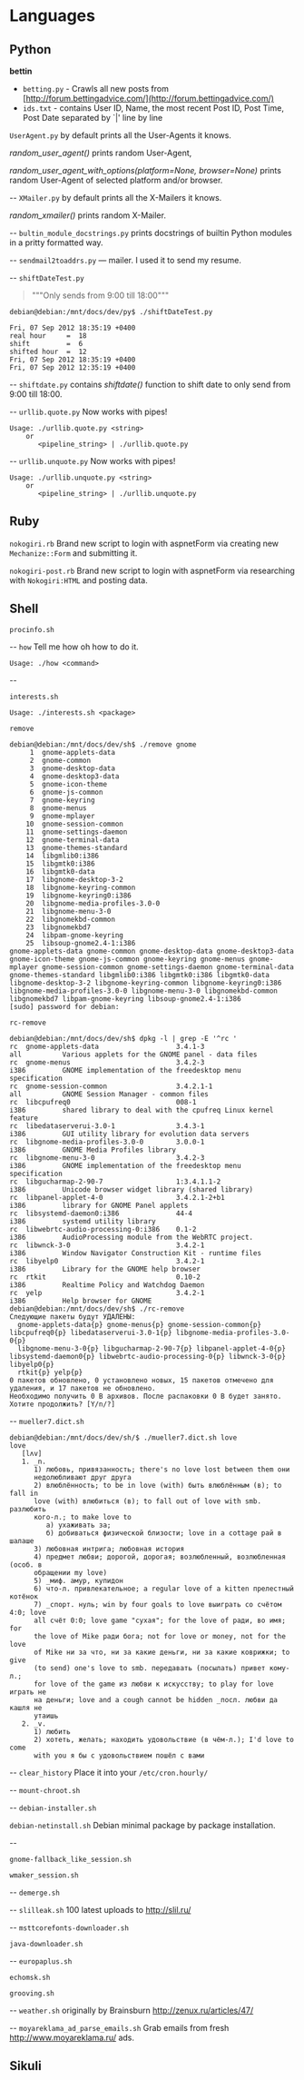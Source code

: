 Languages
=========

Python
------

**bettin**

 * `betting.py` - Crawls all new posts from [http://forum.bettingadvice.com/](http://forum.bettingadvice.com/)
 * `ids.txt` - contains User ID, Name, the most recent Post ID, Post Time, Post Date separated by `|' line by line

`UserAgent.py` by default prints all the User-Agents it knows.

_random_user_agent()_ prints random User-Agent,

_random_user_agent_with_options(platform=None, browser=None)_ prints random User-Agent of selected platform and/or browser.

--
`XMailer.py` by default prints all the X-Mailers it knows.

_random_xmailer()_ prints random X-Mailer.

--
`bultin_module_docstrings.py` prints docstrings of builtin Python modules in a pritty formatted way.

--
`sendmail2toaddrs.py` &mdash; mailer. I used it to send my resume.

--
`shiftDateTest.py`
>"""Only sends from 9:00 till 18:00"""

```
debian@debian:/mnt/docs/dev/py$ ./shiftDateTest.py 

Fri, 07 Sep 2012 18:35:19 +0400
real hour     =  18
shift         =  6
shifted hour  =  12
Fri, 07 Sep 2012 18:35:19 +0400
Fri, 07 Sep 2012 12:35:19 +0400

```

--
`shiftdate.py` contains _shiftdate()_ function to shift date to only send from 9:00 till 18:00.

--
`urllib.quote.py` Now works with pipes!
```
Usage: ./urllib.quote.py <string>
    or
       <pipeline_string> | ./urllib.quote.py
```

--
`urllib.unquote.py` Now works with pipes!
```
Usage: ./urllib.unquote.py <string>
    or
       <pipeline_string> | ./urllib.unquote.py
```

Ruby
----

`nokogiri.rb` Brand new script to login with aspnetForm via creating new `Mechanize::Form` and submitting it.

`nokogiri-post.rb` Brand new script to login with aspnetForm via researching with `Nokogiri:HTML` and posting data.

Shell
-----

`procinfo.sh`

--
`how` Tell me how oh how to do it.
```
Usage: ./how <command>
```

--

`interests.sh`
```
Usage: ./interests.sh <package>
```

`remove`
```
debian@debian:/mnt/docs/dev/sh$ ./remove gnome
     1  gnome-applets-data
     2  gnome-common
     3  gnome-desktop-data
     4  gnome-desktop3-data
     5  gnome-icon-theme
     6  gnome-js-common
     7  gnome-keyring
     8  gnome-menus
     9  gnome-mplayer
    10  gnome-session-common
    11  gnome-settings-daemon
    12  gnome-terminal-data
    13  gnome-themes-standard
    14  libgmlib0:i386
    15  libgmtk0:i386
    16  libgmtk0-data
    17  libgnome-desktop-3-2
    18  libgnome-keyring-common
    19  libgnome-keyring0:i386
    20  libgnome-media-profiles-3.0-0
    21  libgnome-menu-3-0
    22  libgnomekbd-common
    23  libgnomekbd7
    24  libpam-gnome-keyring
    25  libsoup-gnome2.4-1:i386
gnome-applets-data gnome-common gnome-desktop-data gnome-desktop3-data gnome-icon-theme gnome-js-common gnome-keyring gnome-menus gnome-mplayer gnome-session-common gnome-settings-daemon gnome-terminal-data gnome-themes-standard libgmlib0:i386 libgmtk0:i386 libgmtk0-data libgnome-desktop-3-2 libgnome-keyring-common libgnome-keyring0:i386 libgnome-media-profiles-3.0-0 libgnome-menu-3-0 libgnomekbd-common libgnomekbd7 libpam-gnome-keyring libsoup-gnome2.4-1:i386
[sudo] password for debian: 
```

`rc-remove`
```
debian@debian:/mnt/docs/dev/sh$ dpkg -l | grep -E '^rc '
rc  gnome-applets-data                   3.4.1-3                            all          Various applets for the GNOME panel - data files
rc  gnome-menus                          3.4.2-3                            i386         GNOME implementation of the freedesktop menu specification
rc  gnome-session-common                 3.4.2.1-1                          all          GNOME Session Manager - common files
rc  libcpufreq0                          008-1                              i386         shared library to deal with the cpufreq Linux kernel feature
rc  libedataserverui-3.0-1               3.4.3-1                            i386         GUI utility library for evolution data servers
rc  libgnome-media-profiles-3.0-0        3.0.0-1                            i386         GNOME Media Profiles library
rc  libgnome-menu-3-0                    3.4.2-3                            i386         GNOME implementation of the freedesktop menu specification
rc  libgucharmap-2-90-7                  1:3.4.1.1-2                        i386         Unicode browser widget library (shared library)
rc  libpanel-applet-4-0                  3.4.2.1-2+b1                       i386         library for GNOME Panel applets
rc  libsystemd-daemon0:i386              44-4                               i386         systemd utility library
rc  libwebrtc-audio-processing-0:i386    0.1-2                              i386         AudioProcessing module from the WebRTC project.
rc  libwnck-3-0                          3.4.2-1                            i386         Window Navigator Construction Kit - runtime files
rc  libyelp0                             3.4.2-1                            i386         Library for the GNOME help browser
rc  rtkit                                0.10-2                             i386         Realtime Policy and Watchdog Daemon
rc  yelp                                 3.4.2-1                            i386         Help browser for GNOME
debian@debian:/mnt/docs/dev/sh$ ./rc-remove 
Следующие пакеты будут УДАЛЕНЫ:                  
  gnome-applets-data{p} gnome-menus{p} gnome-session-common{p} libcpufreq0{p} libedataserverui-3.0-1{p} libgnome-media-profiles-3.0-0{p} 
  libgnome-menu-3-0{p} libgucharmap-2-90-7{p} libpanel-applet-4-0{p} libsystemd-daemon0{p} libwebrtc-audio-processing-0{p} libwnck-3-0{p} libyelp0{p} 
  rtkit{p} yelp{p} 
0 пакетов обновлено, 0 установлено новых, 15 пакетов отмечено для удаления, и 17 пакетов не обновлено.
Необходимо получить 0 B архивов. После распаковки 0 B будет занято.
Хотите продолжить? [Y/n/?] 
```

--
`mueller7.dict.sh`
```
debian@debian:/mnt/docs/dev/sh/$ ./mueller7.dict.sh love
love
   [lʌv]
   1. _n.
      1) любовь, привязанность; there's no love lost between them они
      недолюбливают друг друга
      2) влюблённость; to be in love (with) быть влюблённым (в); to fall in
      love (with) влюбиться (в); to fall out of love with smb. разлюбить
      кого-л.; to make love to
         а) ухаживать за;
         б) добиваться физической близости; love in a cottage рай в шалаше
      3) любовная интрига; любовная история
      4) предмет любви; дорогой, дорогая; возлюбленный, возлюбленная (особ. в
      обращении my love)
      5) _миф. амур, купидон
      6) что-л. привлекательное; a regular love of a kitten прелестный котёнок
      7) _спорт. нуль; win by four goals to love выиграть со счётом 4:0; love
      all счёт 0:0; love game "сухая"; for the love of ради, во имя; for
      the love of Mike ради бога; not for love or money, not for the love
      of Mike ни за что, ни за какие деньги, ни за какие коврижки; to give
      (to send) one's love to smb. передавать (посылать) привет кому-л.;
      for love of the game из любви к искусству; to play for love играть не
      на деньги; love and a cough cannot be hidden _посл. любви да кашля не
      утаишь
   2. _v.
      1) любить
      2) хотеть, желать; находить удовольствие (в чём-л.); I'd love to come
      with you я бы с удовольствием пошёл с вами

```

--
`clear_history` Place it into your `/etc/cron.hourly/`

--
`mount-chroot.sh`

--
`debian-installer.sh`

`debian-netinstall.sh` Debian minimal package by package installation.

--

`gnome-fallback_like_session.sh`

`wmaker_session.sh`

--
`demerge.sh`

--
`slilleak.sh` 100 latest uploads to http://slil.ru/

--
`msttcorefonts-downloader.sh`

`java-downloader.sh`

--
`europaplus.sh`

`echomsk.sh`

`grooving.sh`

--
`weather.sh` originally by Brainsburn http://zenux.ru/articles/47/

--
`moyareklama_ad_parse_emails.sh` Grab emails from fresh http://www.moyareklama.ru/ ads.

Sikuli
------

